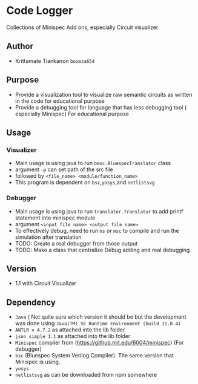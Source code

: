 # Code Logger
Collections of Minispec Add ons, especially Circuit visualizer

## Author
- Krittamate Tiankanon `boomza654`
## Purpose
- Provide a visualization tool to visualize raw semantic circuits as written in the code for educational purpose
- Provide a debugging tool for language that has less debugging tool ( especially Minispec) For educational purpose

## Usage
### Visualizer
  - Main usage is using java to run `bmsc.BluespecTranslator` class
  - argument `-p` can set path of the src file
  - followed by `<file_name> <module/function_name>`
  - This program is dependent on `bsc`,`yosys`,and `netlistsvg`
### Debugger
  - Main usage is using java to run `translator.Translator` to add printf statement into minispec module
  - argument `<input file name> <output file name>`
  - To effectively debug, need to run `ms` or `msc` to compile and run the simulation after translation
  - TODO: Create a real debugger from those output
  - TODO: Make a class that centralize Debug adding and real debugging
## Version
- 1.1 with Circuit Visualizer
## Dependency
- `Java` ( Not quite sure which version it should be but the development was done using `Java(TM) SE Runtime Environment (build 11.0.4)`
- `ANTLR v 4.7.2` as attached into the lib folder
- `json simple 1.1` as attached into the lib folder
- `Minispec` compiler from (https://github.mit.edu/6004/minispec) (For debugger)
- `bsc` (Bluespec System Verilog Compiler). The same version that Minispec is using.
- `yosys` 
- `netlistsvg` as can be downloaded from npm somewhere

